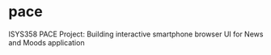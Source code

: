 # pace
ISYS358 PACE Project: Building interactive smartphone browser UI for News and Moods application
